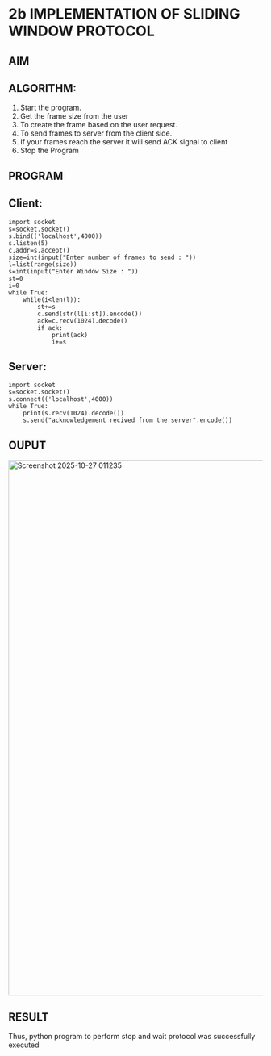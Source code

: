 # 2b IMPLEMENTATION OF SLIDING WINDOW PROTOCOL
## AIM
## ALGORITHM:
1. Start the program.
2. Get the frame size from the user
3. To create the frame based on the user request.
4. To send frames to server from the client side.
5. If your frames reach the server it will send ACK signal to client
6. Stop the Program
## PROGRAM

## Client:
```
import socket
s=socket.socket()
s.bind(('localhost',4000))
s.listen(5)
c,addr=s.accept()
size=int(input("Enter number of frames to send : "))
l=list(range(size))
s=int(input("Enter Window Size : "))
st=0
i=0
while True:
    while(i<len(l)):
        st+=s
        c.send(str(l[i:st]).encode())
        ack=c.recv(1024).decode()
        if ack:
            print(ack)
            i+=s

```
## Server:
```
import socket
s=socket.socket()
s.connect(('localhost',4000))
while True:
    print(s.recv(1024).decode())
    s.send("acknowledgement recived from the server".encode())

```

## OUPUT
<img width="1762" height="1062" alt="Screenshot 2025-10-27 011235" src="https://github.com/user-attachments/assets/82683f80-1676-4eda-8a99-819b80abba82" />

## RESULT
Thus, python program to perform stop and wait protocol was successfully executed
